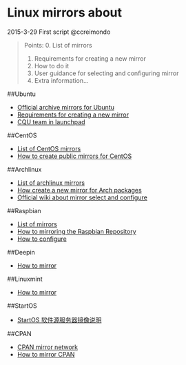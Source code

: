 Linux mirrors about
===
<!-- Each change should be recorded here -->
<!-- Format: YYYY-MM-DD COMMENT @YOU_ID -->
2015-3-29 First script @ccreimondo

>Points:
>0. List of mirrors
>1. Requirements for creating a new mirror
>2. How to do it
>3. User guidance for selecting and configuring mirror
>4. Extra information...

##Ubuntu
- [Official archive mirrors for Ubuntu](https://launchpad.net/ubuntu/+archivemirrors)
- [Requirements for creating a new mirror](https://wiki.ubuntu.com/Mirrors)
- [CQU team in launchpad](https://launchpad.net/~lanunion)

##CentOS
- [List of CentOS mirrors](http://www.centos.org/download/mirrors/)
- [How to create public mirrors for CentOS](http://wiki.centos.org/HowTos/CreatePublicMirrors)

##Archlinux
- [List of archlinux mirrors](https://www.archlinux.org/mirrors/)
- [How create a new mirror for Arch packages](https://wiki.archlinux.org/index.php/DeveloperWiki:NewMirrors)
- [Official wiki about mirror select and configure](https://wiki.archlinux.org/index.php/mirrors)

##Raspbian
- [List of mirrors](http://www.raspbian.org/RaspbianMirrors)
- [How to mirroring the Raspbian Repository](http://www.raspbian.org/Mirrors)
- [How to configure](http://www.raspbian.org/RaspbianRepository)

##Deepin
- [How to mirror](http://www.linuxdeepin.com/mirrors.en.html)

##Linuxmint
- [How to mirror](http://www.linuxmint.com/mirrors.php)


##StartOS
- [StartOS 软件源服务器镜像说明](http://bbs.startos.com/read.php?tid=2640020)

##CPAN
- [CPAN mirror network](http://bbs.startos.com/read.php?tid=2640020)
- [How to mirror CPAN](http://www.cpan.org/misc/how-to-mirror.html)